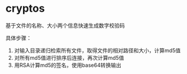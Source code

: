 # cryptos

基于文件的名称、大小两个信息快速生成数字校验码

具体步骤：
1. 对输入目录递归检索所有文件，取得文件的相对路径和大小，计算md5值
2. 对所有md5值进行排序后连接，再次计算md5值
3. 用RSA计算md5的签名，使用base64转换输出
